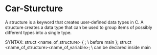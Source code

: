 # Car-Sturcture
A structure is a keyword that creates user-defined data types in C.
A structure creates a data type that can be used to group items of possibly different types into a single type. 

SYNTAX:
struct <name_of_structure>
{
<variable declaration>;                                \\ before main
};
struct <name_of_structure><name_of_variable>;           \\ can be declared inside main
